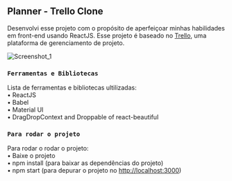 ## Planner - Trello Clone

Desenvolvi esse projeto com o propósito de aperfeiçoar minhas habilidades em front-end usando ReactJS. Esse projeto é baseado no [Trello](https://trello.com/), uma plataforma de gerenciamento de projeto.

![Screenshot_1](https://user-images.githubusercontent.com/56414441/88744090-c0abde80-d11c-11ea-87f0-414a76ecfe19.png)

### `Ferramentas e Bibliotecas`

Lista de ferramentas e bibliotecas ultilizadas:<br />
    • ReactJS <br />
    • Babel <br />
    • Material UI <br />
    • DragDropContext and Droppable of react-beautiful <br />

### `Para rodar o projeto`

Para rodar o rodar o projeto: <br />
    • Baixe o projeto <br />
    • npm install (para baixar as dependências do projeto) <br />
    • npm start (para depurar o projeto no [http://localhost:3000](http://localhost:3000))
